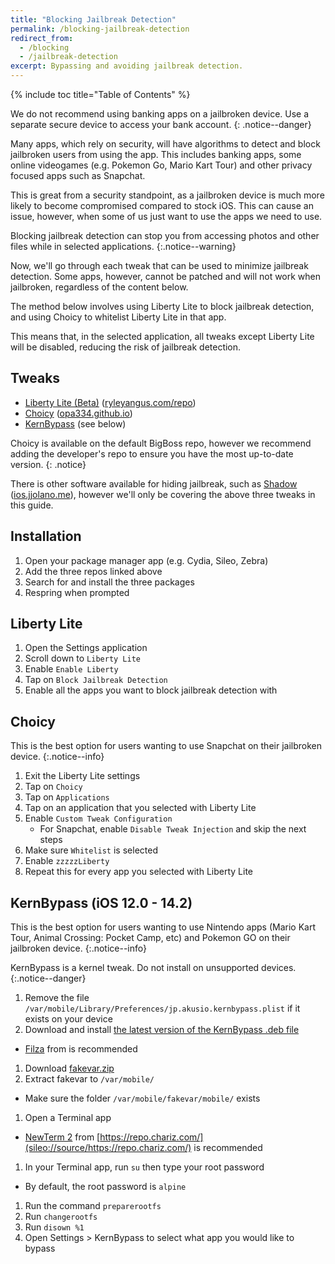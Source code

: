 ```yaml
---
title: "Blocking Jailbreak Detection"
permalink: /blocking-jailbreak-detection
redirect_from:
  - /blocking
  - /jailbreak-detection
excerpt: Bypassing and avoiding jailbreak detection.
---
```


{% include toc title="Table of Contents" %}

We do not recommend using banking apps on a jailbroken device. Use a separate secure device to access your bank account.
{: .notice--danger}

Many apps, which rely on security, will have algorithms to detect and block jailbroken users from using the app. This includes banking apps, some online videogames (e.g. Pokemon Go, Mario Kart Tour) and other privacy focused apps such as Snapchat.

This is great from a security standpoint, as a jailbroken device is much more likely to become compromised compared to stock iOS. This can cause an issue, however, when some of us just want to use the apps we need to use.

Blocking jailbreak detection can stop you from accessing photos and other files while in selected applications.
{:.notice--warning}

Now, we'll go through each tweak that can be used to minimize jailbreak detection. Some apps, however, cannot be patched and will not work when jailbroken, regardless of the content below.

The method below involves using Liberty Lite to block jailbreak detection, and using Choicy to whitelist Liberty Lite in that app.

This means that, in the selected application, all tweaks except Liberty Lite will be disabled, reducing the risk of jailbreak detection.

## Tweaks

- [Liberty Lite (Beta)](sileo://package/com.ryleyangus.libertylite.beta) ([ryleyangus.com/repo](sileo://source/https://ryleyangus.com/repo/))
- [Choicy](sileo://package/com.opa334.choicy) ([opa334.github.io](sileo://source/https://opa334.github.io/))
- [KernBypass](#kernbypass-ios-120---142) (see below)

Choicy is available on the default BigBoss repo, however we recommend adding the developer's repo to ensure you have the most up-to-date version.
{: .notice}

There is other software available for hiding jailbreak, such as [Shadow](sileo://package/me.jjolano.shadow) ([ios.jjolano.me](sileo://source/https://ios.jjolano.me/)), however we'll only be covering the above three tweaks in this guide.

## Installation

1. Open your package manager app (e.g. Cydia, Sileo, Zebra)
1. Add the three repos linked above
1. Search for and install the three packages
1. Respring when prompted

## Liberty Lite

1. Open the Settings application
1. Scroll down to `Liberty Lite`
1. Enable `Enable Liberty`
1. Tap on `Block Jailbreak Detection`
1. Enable all the apps you want to block jailbreak detection with

## Choicy

This is the best option for users wanting to use Snapchat on their jailbroken device.
{:.notice--info}

1. Exit the Liberty Lite settings
1. Tap on `Choicy`
1. Tap on `Applications`
1. Tap on an application that you selected with Liberty Lite
1. Enable `Custom Tweak Configuration`
	- For Snapchat, enable `Disable Tweak Injection` and skip the next steps
1. Make sure `Whitelist` is selected
1. Enable `zzzzzLiberty`
1. Repeat this for every app you selected with Liberty Lite

## KernBypass (iOS 12.0 - 14.2)

This is the best option for users wanting to use Nintendo apps (Mario Kart Tour, Animal Crossing: Pocket Camp, etc) and Pokemon GO on their jailbroken device.
{:.notice--info}

KernBypass is a kernel tweak. Do not install on unsupported devices.
{:.notice--danger}

1. Remove the file `/var/mobile/Library/Preferences/jp.akusio.kernbypass.plist` if it exists on your device
1. Download and install [the latest version of the KernBypass .deb file](https://github.com/XsF1re/KernBypass-Public/releases)
  - [Filza](sileo://package/com.tigisoftware.filza) from [](sileo://source/http://tigisoftware.com/cydia/) is recommended
1. Download [fakevar.zip](http://repo.misty.moe/apt/fakevar13.zip)
1. Extract fakevar to `/var/mobile/`
  - Make sure the folder `/var/mobile/fakevar/mobile/` exists
1. Open a Terminal app
  - [NewTerm 2](sileo://package/ws.hbang.newterm2) from [https://repo.chariz.com/](sileo://source/https://repo.chariz.com/) is recommended
1. In your Terminal app, run `su` then type your root password
  - By default, the root password is `alpine`
1. Run the command `preparerootfs`
1. Run `changerootfs`
1. Run `disown %1`
1. Open Settings > KernBypass to select what app you would like to bypass